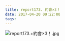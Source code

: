 ```yaml
---
title: report173. 約會×3！
date: 2017-04-20 09:22:00
tags:
---
```

![report173.+約會×3！.jpg](https://ooo.0o0.ooo/2017/09/15/59bb9ce2224a4.jpg)
